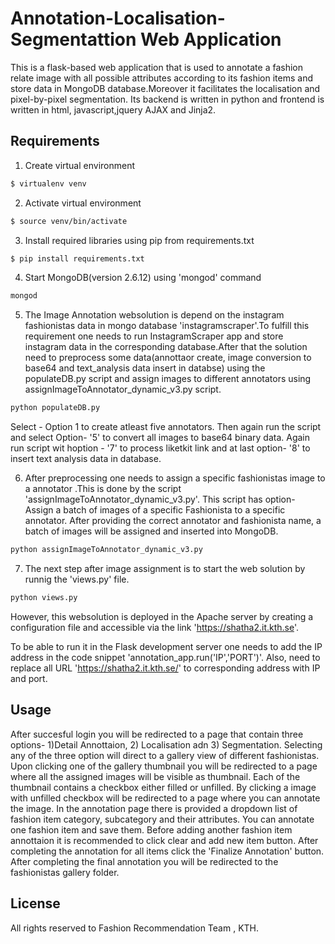 Annotation-Localisation-Segmentattion Web Application
==========================

This is a flask-based web application that is used to annotate a fashion relate image  with all possible attributes according to its fashion items and store data in MongoDB database.Moreover it facilitates the localisation and pixel-by-pixel segmentation. Its backend is written in python and frontend is written in html, javascript,jquery AJAX and Jinja2. 

Requirements 
-----
1. Create virtual environment
```bash
$ virtualenv venv
```

2. Activate virtual environment 
```bash
$ source venv/bin/activate
```
3. Install required libraries using pip from requirements.txt

```bash
$ pip install requirements.txt
```
4. Start MongoDB(version 2.6.12) using 'mongod' command
```bash
mongod
```
5. The Image Annotation websolution is depend on the instagram fashionistas data in mongo database 'instagramscraper'.To fulfill this requirement one needs to run InstagramScraper app and store instagram data in the corresponding database.After that the solution need to preprocess some data(annottaor create, image conversion to base64 and text_analysis data insert in databse) using the populateDB.py script and assign images to different annotators using assignImageToAnnotator_dynamic_v3.py script.

```bash
python populateDB.py
```
Select - Option 1 to create atleast five annotators. Then again run the script and select Option- '5' to convert all images to base64 binary data. Again run script wit hoption - '7' to process liketkit link and at last option- '8' to insert text analysis data in database.

6. After preprocessing one needs to assign a specific fashionistas image to a annotator .This is done by the script 'assignImageToAnnotator_dynamic_v3.py'. This script has  option-  Assign a batch of images of a specific Fashionista to a specific annotator. After providing the correct annotator and fashionista name, a batch of images will be assigned and inserted into MongoDB.

```bash
python assignImageToAnnotator_dynamic_v3.py
```
7. The next step after image assignment is to start the web solution by runnig the 'views.py' file.

```bash
python views.py

```
However, this websolution is deployed in the Apache server by creating a configuration file and accessible via the link 'https://shatha2.it.kth.se'.

To be able to run it in the Flask development server one needs to add the IP address in the code snippet 'annotation_app.run('IP','PORT')'. Also, need to replace all URL 'https://shatha2.it.kth.se/' to corresponding address with IP and port.

Usage
-----

After succesful login you will be redirected to a page that contain three options- 1)Detail Annottaion, 2) Localisation adn 3) Segmentation. Selecting any of the three option will direct to a gallery view of different fashionistas. Upon clicking one of the gallery thumbnail you will be redirected to a page where all the assigned images will be visible as thumbnail. Each of the thumbnail contains a checkbox either filled or unfilled.  By clicking a image with unfilled checkbox will be redirected to a page where you can annotate the image. In the annotation page there is provided a dropdown list of fashion item category, subcategory and their attributes. You can annotate one fashion item  and save them. Before adding another fashion item annottaion it is recommended to click clear and add new item button. After completing the annotation for all items click the 'Finalize Annotation' button. After completing the final annotation you will be redirected to the fashionistas gallery folder. 




License
-------
All rights reserved to Fashion Recommendation Team , KTH.